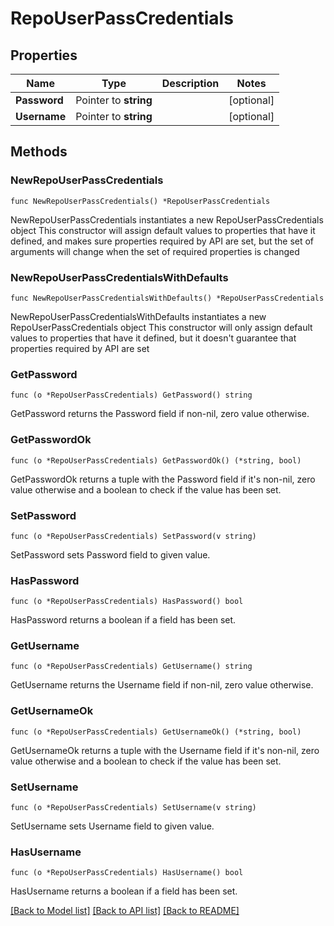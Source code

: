# RepoUserPassCredentials

## Properties

Name | Type | Description | Notes
------------ | ------------- | ------------- | -------------
**Password** | Pointer to **string** |  | [optional] 
**Username** | Pointer to **string** |  | [optional] 

## Methods

### NewRepoUserPassCredentials

`func NewRepoUserPassCredentials() *RepoUserPassCredentials`

NewRepoUserPassCredentials instantiates a new RepoUserPassCredentials object
This constructor will assign default values to properties that have it defined,
and makes sure properties required by API are set, but the set of arguments
will change when the set of required properties is changed

### NewRepoUserPassCredentialsWithDefaults

`func NewRepoUserPassCredentialsWithDefaults() *RepoUserPassCredentials`

NewRepoUserPassCredentialsWithDefaults instantiates a new RepoUserPassCredentials object
This constructor will only assign default values to properties that have it defined,
but it doesn't guarantee that properties required by API are set

### GetPassword

`func (o *RepoUserPassCredentials) GetPassword() string`

GetPassword returns the Password field if non-nil, zero value otherwise.

### GetPasswordOk

`func (o *RepoUserPassCredentials) GetPasswordOk() (*string, bool)`

GetPasswordOk returns a tuple with the Password field if it's non-nil, zero value otherwise
and a boolean to check if the value has been set.

### SetPassword

`func (o *RepoUserPassCredentials) SetPassword(v string)`

SetPassword sets Password field to given value.

### HasPassword

`func (o *RepoUserPassCredentials) HasPassword() bool`

HasPassword returns a boolean if a field has been set.

### GetUsername

`func (o *RepoUserPassCredentials) GetUsername() string`

GetUsername returns the Username field if non-nil, zero value otherwise.

### GetUsernameOk

`func (o *RepoUserPassCredentials) GetUsernameOk() (*string, bool)`

GetUsernameOk returns a tuple with the Username field if it's non-nil, zero value otherwise
and a boolean to check if the value has been set.

### SetUsername

`func (o *RepoUserPassCredentials) SetUsername(v string)`

SetUsername sets Username field to given value.

### HasUsername

`func (o *RepoUserPassCredentials) HasUsername() bool`

HasUsername returns a boolean if a field has been set.


[[Back to Model list]](../README.md#documentation-for-models) [[Back to API list]](../README.md#documentation-for-api-endpoints) [[Back to README]](../README.md)


